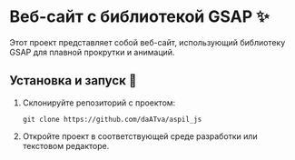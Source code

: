 # Веб-сайт с библиотекой GSAP ✨

Этот проект представляет собой веб-сайт, использующий библиотеку GSAP для плавной прокрутки и анимаций. 

## Установка и запуск 🚀

1. Склонируйте репозиторий с проектом:
   ```
   git clone https://github.com/daATva/aspil_js
   ```
2. Откройте проект в соответствующей среде разработки или текстовом редакторе.